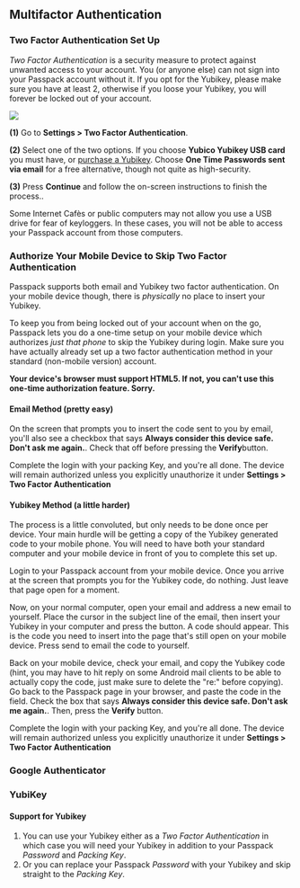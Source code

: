 ## **Multifactor Authentication**

### **Two Factor Authentication Set Up**

_Two Factor Authentication_ is a security measure to protect against unwanted access to your account. You \(or anyone else\) can not sign into your Passpack account without it. If you opt for the Yubikey, please make sure you have at least 2, otherwise if you loose your Yubikey, you will forever be locked out of your account.

![](/assets/assets%2F-LCBoecSUMMtKc_rFkkd%2F-LF5o1d3K2h1ttPlLvPx%2F-LF5onS4PCronlVaQJ5z%2F2factoryubikey.jpg)

**\(1\)** Go to **Settings &gt; Two Factor Authentication**.

**\(2\)** Select one of the two options. If you choose **Yubico Yubikey USB card** you must have, or [purchase a Yubikey](http://www.yubico.com/o.php?refid=154&rno=19380020). Choose **One Time Passwords sent via email** for a free alternative, though not quite as high-security.

**\(3\)** Press **Continue** and follow the on-screen instructions to finish the process..

Some Internet Cafès or public computers may not allow you use a USB drive for fear of keyloggers. In these cases, you will not be able to access your Passpack account from those computers.

### **Authorize Your Mobile Device to Skip Two Factor Authentication**

Passpack supports both email and Yubikey two factor authentication. On your mobile device though, there is _physically_ no place to insert your Yubikey.

To keep you from being locked out of your account when on the go, Passpack lets you do a one-time setup on your mobile device which authorizes _just that phone_ to skip the Yubikey during login. Make sure you have actually already set up a two factor authentication method in your standard \(non-mobile version\) account.

**Your device's browser must support HTML5. If not, you can't use this one-time authorization feature. Sorry.**

#### Email Method \(pretty easy\)

On the screen that prompts you to insert the code sent to you by email, you'll also see a checkbox that says **Always consider this device safe. Don't ask me again.**. Check that off before pressing the **Verify**button.

Complete the login with your packing Key, and you're all done. The device will remain authorized unless you explicitly unauthorize it under **Settings &gt; Two Factor Authentication**

#### Yubikey Method \(a little harder\)

The process is a little convoluted, but only needs to be done once per device. Your main hurdle will be getting a copy of the Yubikey generated code to your mobile phone. You will need to have both your standard computer and your mobile device in front of you to complete this set up.

Login to your Passpack account from your mobile device. Once you arrive at the screen that prompts you for the Yubikey code, do nothing. Just leave that page open for a moment.

Now, on your normal computer, open your email and address a new email to yourself. Place the cursor in the subject line of the email, then insert your Yubikey in your computer and press the button. A code should appear. This is the code you need to insert into the page that's still open on your mobile device. Press send to email the code to yourself.

Back on your mobile device, check your email, and copy the Yubikey code \(hint, you may have to hit reply on some Android mail clients to be able to actually copy the code, just make sure to delete the "re:" before copying\). Go back to the Passpack page in your browser, and paste the code in the field. Check the box that says **Always consider this device safe. Don't ask me again.**. Then, press the **Verify** button.

Complete the login with your packing Key, and you're all done. The device will remain authorized unless you explicitly unauthorize it under **Settings &gt; Two Factor Authentication**

### **Google Authenticator**

### **YubiKey**

#### **Support for Yubikey**

1. You can use your Yubikey either as a _Two Factor Authentication_ in which case you will need your Yubikey in addition to your Passpack _Password_ and _Packing Key_. 
2. Or you can replace your Passpack _Password_ with your Yubikey and skip straight to the _Packing Key_.  

### 



